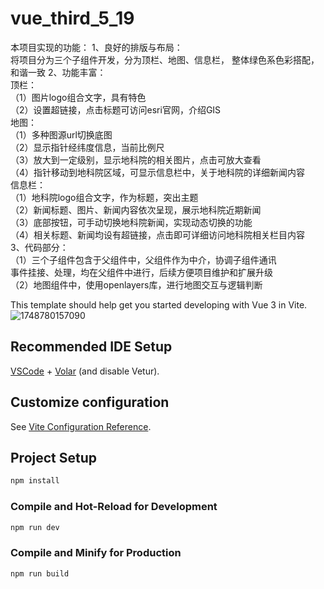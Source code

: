 # vue_third_5_19

本项目实现的功能：
1、良好的排版与布局：<br>
                    将项目分为三个子组件开发，分为顶栏、地图、信息栏，
                    整体绿色系色彩搭配，和谐一致
2、功能丰富：<br>
            顶栏：<br>
            （1）图片logo组合文字，具有特色<br>
            （2）设置超链接，点击标题可访问esri官网，介绍GIS<br>
            地图：<br>
            （1）多种图源url切换底图<br>
            （2）显示指针经纬度信息，当前比例尺<br>
            （3）放大到一定级别，显示地科院的相关图片，点击可放大查看<br>
            （4）指针移动到地科院区域，可显示信息栏中，关于地科院的详细新闻内容<br>
            信息栏：<br>
            （1）地科院logo组合文字，作为标题，突出主题<br>
            （2）新闻标题、图片、新闻内容依次呈现，展示地科院近期新闻<br>
            （3）底部按钮，可手动切换地科院新闻，实现动态切换的功能<br>
            （4）相关标题、新闻均设有超链接，点击即可详细访问地科院相关栏目内容<br>
3、代码部分：<br>
            （1）三个子组件包含于父组件中，父组件作为中介，协调子组件通讯<br>
                事件挂接、处理，均在父组件中进行，后续方便项目维护和扩展升级<br>
            （2）地图组件中，使用openlayers库，进行地图交互与逻辑判断<br>

























This template should help get you started developing with Vue 3 in Vite.
![1748780157090](https://github.com/user-attachments/assets/7f52eeb9-ab18-4d38-b9f4-396c14e307d6)




## Recommended IDE Setup

[VSCode](https://code.visualstudio.com/) + [Volar](https://marketplace.visualstudio.com/items?itemName=Vue.volar) (and disable Vetur).

## Customize configuration

See [Vite Configuration Reference](https://vite.dev/config/).

## Project Setup

```sh
npm install
```

### Compile and Hot-Reload for Development

```sh
npm run dev
```

### Compile and Minify for Production

```sh
npm run build
```
